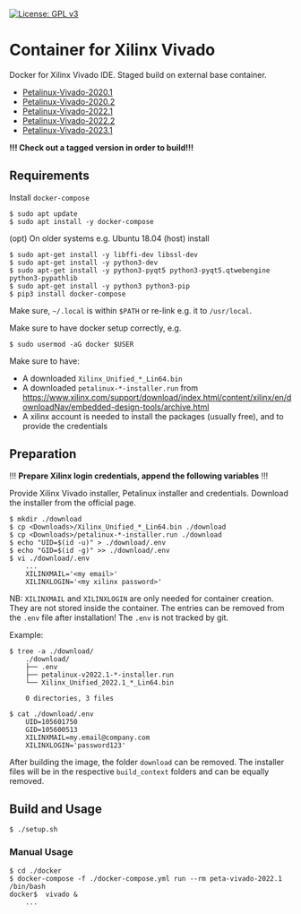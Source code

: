 [![License: GPL v3](https://img.shields.io/badge/License-GPL%20v3-blue.svg)](https://www.gnu.org/licenses/gpl-3.0.html)

# Container for Xilinx Vivado

Docker for Xilinx Vivado IDE. Staged build on external base container.  

- [Petalinux-Vivado-2020.1](https://github.com/Rubusch/docker__peta-vivado/tree/xilinx-2020.1)
- [Petalinux-Vivado-2020.2](https://github.com/Rubusch/docker__peta-vivado/tree/xilinx-2020.2)
- [Petalinux-Vivado-2022.1](https://github.com/Rubusch/docker__peta-vivado/tree/xilinx-2022.1)
- [Petalinux-Vivado-2022.2](https://github.com/Rubusch/docker__peta-vivado/tree/xilinx-2022.2)
- [Petalinux-Vivado-2023.1](https://github.com/Rubusch/docker__peta-vivado/tree/xilinx-2023.1)

**!!! Check out a tagged version in order to build!!!**


## Requirements

Install `docker-compose`
```
$ sudo apt update
$ sudo apt install -y docker-compose
```

(opt) On older systems e.g. Ubuntu 18.04 (host) install  
```
$ sudo apt-get install -y libffi-dev libssl-dev
$ sudo apt-get install -y python3-dev
$ sudo apt-get install -y python3-pyqt5 python3-pyqt5.qtwebengine python3-pypathlib
$ sudo apt-get install -y python3 python3-pip
$ pip3 install docker-compose
```
Make sure, ``~/.local`` is within ``$PATH`` or re-link e.g. it to ``/usr/local``.  

Make sure to have docker setup correctly, e.g.  
```
$ sudo usermod -aG docker $USER
```

Make sure to have:  
  - A downloaded ``Xilinx_Unified_*_Lin64.bin``
  - A downloaded ``petalinux-*-installer.run`` from https://www.xilinx.com/support/download/index.html/content/xilinx/en/downloadNav/embedded-design-tools/archive.html
  - A xilinx account is needed to install the packages (usually free), and to provide the credentials

## Preparation

!!! **Prepare Xilinx login credentials, append the following variables** !!!  


Provide Xilinx Vivado installer, Petalinux installer and credentials. Download the installer from the official page.  

```
$ mkdir ./download
$ cp <Downloads>/Xilinx_Unified_*_Lin64.bin ./download
$ cp <Downloads>/petalinux-*-installer.run ./download
$ echo "UID=$(id -u)" > ./download/.env
$ echo "GID=$(id -g)" >> ./download/.env
$ vi ./download/.env
    ...
    XILINXMAIL='<my email>'
    XILINXLOGIN='<my xilinx password>'
```
NB: `XILINXMAIL` and `XILINXLOGIN` are only needed for container creation. They are not stored inside the container. The entries can be removed from the `.env` file after installation! The `.env` is not tracked by git.  

Example:  
```
$ tree -a ./download/
    ./download/
    ├── .env
    ├── petalinux-v2022.1-*-installer.run
    └── Xilinx_Unified_2022.1_*_Lin64.bin

    0 directories, 3 files

$ cat ./download/.env
    UID=105601750
    GID=105600513
    XILINXMAIL=my.email@company.com
    XILINXLOGIN='password123'
```
After building the image, the folder `download` can be removed. The installer files will be in the respective `build_context` folders and can be equally removed.  

## Build and Usage

```
$ ./setup.sh
```


### Manual Usage

```
$ cd ./docker
$ docker-compose -f ./docker-compose.yml run --rm peta-vivado-2022.1 /bin/bash
docker$  vivado &
    ...
```
